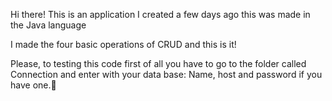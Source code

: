 Hi there! This is an application I created a few days ago this was made in the Java language

I made the four basic operations of CRUD and this is it!

Please, to testing this code first of all you have to go to the folder called Connection and enter with your data base: Name, host and password if you have one.👾 
